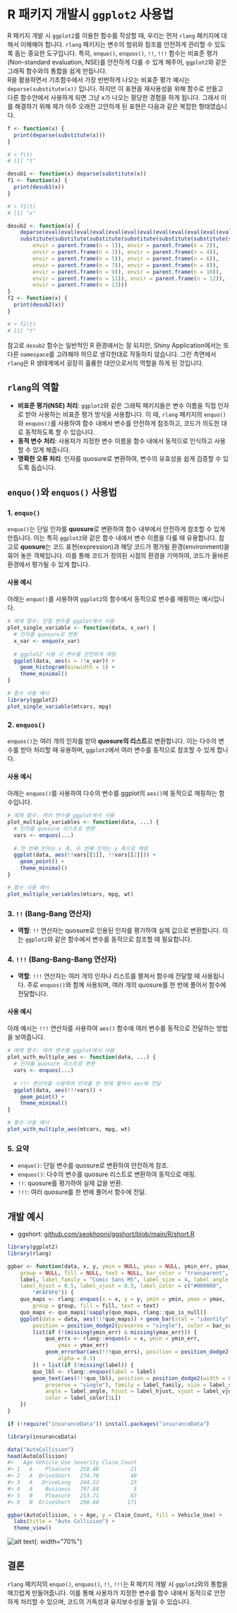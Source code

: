 # R 패키지 개발시 `ggplot2` 사용법

R 패키지 개발 시 `ggplot2`를 이용한 함수를 작성할 때, 우리는 먼저 `rlang` 패키지에 대해서 이해해야 합니다. `rlang` 패키지는 변수의 범위와 참조를 안전하게 관리할 수 있도록 돕는 중요한 도구입니다. 특히, `enquo()`, `enquos()`, `!!`, `!!!` 함수는 비표준 평가(Non-standard evaluation, NSE)를 안전하게 다룰 수 있게 해주어, `ggplot2`와 같은 그래픽 함수와의 통합을 쉽게 만듭니다. <br> R을 활용하면서 기초함수에서 가장 빈번하게 나오는 비표준 평가 예시는 `deparse(substitute(x))` 입니다. 하지만 이 표현을 재사용성을 위해 함수로 만들고 다른 함수안에서 사용하게 되면 그냥 x가 나오는 황당한 경험을 하게 됩니다. 그래서 이를 해결하기 위해 제가 아주 오래전 고안하게 된 표현은 다음과 같은 복잡한 형태였습니다.

``` r
f <- function(x) {
  print(deparse(substitute(x)))
}

# > f(t)
# [1] "t"

desub1 <- function(x) deparse(substitute(x))
f1 <- function(x) {
  print(desub1(x))
}

# > f1(t)
# [1] "x"

desub2 <- function(x) {
    deparse(eval(eval(eval(eval(eval(eval(eval(eval(eval(eval(eval(eval(eval(
    substitute(substitute(substitute(substitute(substitute(substitute(substitute(substitute(substitute(substitute(substitute(substitute(substitute(substitute(x)))))))))))))), 
        envir = parent.frame(n = 1)), envir = parent.frame(n = 2)), 
        envir = parent.frame(n = 3)), envir = parent.frame(n = 4)), 
        envir = parent.frame(n = 5)), envir = parent.frame(n = 6)), 
        envir = parent.frame(n = 7)), envir = parent.frame(n = 8)), 
        envir = parent.frame(n = 9)), envir = parent.frame(n = 10)), 
        envir = parent.frame(n = 11)), envir = parent.frame(n = 12)), 
        envir = parent.frame(n = 13)))
}
f2 <- function(x) {
  print(desub2(x))
}

# > f2(t)
# [1] "t"
```

참고로 `desub2` 함수는 일반적인 R 환경에서는 잘 되지만, Shiny Application에서는 또다른 `namespace`를 고려해야 하므로 생각한대로 작동하지 않습니다. 그런 측면에서 `rlang`은 R 생태계에서 굉장히 훌륭한 대안으로서의 역할을 하게 된 것입니다.

## `rlang`의 역할

-   **비표준 평가(NSE) 처리**: `ggplot2`와 같은 그래픽 패키지들은 변수 이름을 직접 인자로 받아 사용하는 비표준 평가 방식을 사용합니다. 이 때, `rlang` 패키지의 `enquo()`와 `enquos()`를 사용하여 함수 내에서 변수를 안전하게 참조하고, 코드가 의도한 대로 동작하도록 할 수 있습니다.
-   **동적 변수 처리**: 사용자가 지정한 변수 이름을 함수 내에서 동적으로 인식하고 사용할 수 있게 해줍니다.
-   **명확한 오류 처리**: 인자를 quosure로 변환하여, 변수의 유효성을 쉽게 검증할 수 있도록 돕습니다.

## `enquo()`와 `enquos()` 사용법

### 1. `enquo()`

`enquo()`는 단일 인자를 **quosure**로 변환하여 함수 내부에서 안전하게 참조할 수 있게 만듭니다. 이는 특히 `ggplot2`와 같은 함수 내에서 변수 이름을 다룰 때 유용합니다. 참고로 **quosure**는 코드 표현(expression)과 해당 코드가 평가될 환경(environment)을 묶어 놓은 객체입니다. 이를 통해 코드가 정의된 시점의 환경을 기억하여, 코드가 올바른 환경에서 평가될 수 있게 합니다.

#### 사용 예시

아래는 `enquo()`를 사용하여 `ggplot2`의 함수에서 동적으로 변수를 매핑하는 예시입니다.

``` r
# 예제 함수: 단일 변수를 ggplot에서 사용
plot_single_variable <- function(data, x_var) {
  # 인자를 quosure로 변환
  x_var <- enquo(x_var)
  
  # ggplot2 사용 시 변수를 안전하게 매핑
  ggplot(data, aes(x = !!x_var)) +
    geom_histogram(binwidth = 1) +
    theme_minimal()
}

# 함수 사용 예시
library(ggplot2)
plot_single_variable(mtcars, mpg)
```

### 2. `enquos()`

`enquos()`는 여러 개의 인자를 받아 **quosure의 리스트**로 변환합니다. 이는 다수의 변수를 받아 처리할 때 유용하며, `ggplot2`에서 여러 변수를 동적으로 참조할 수 있게 합니다.

#### 사용 예시

아래는 `enquos()`를 사용하여 다수의 변수를 ggplot의 `aes()`에 동적으로 매핑하는 함수입니다.

``` r
# 예제 함수: 여러 변수를 ggplot에서 사용
plot_multiple_variables <- function(data, ...) {
  # 인자를 quosure 리스트로 변환
  vars <- enquos(...)
  
  # 첫 번째 인자는 x 축, 두 번째 인자는 y 축으로 매핑
  ggplot(data, aes(!!vars[[1]], !!vars[[2]])) +
    geom_point() +
    theme_minimal()
}

# 함수 사용 예시
plot_multiple_variables(mtcars, mpg, wt)
```

### 3. `!!` (Bang-Bang 연산자)

-   **역할**: `!!` 연산자는 quosure로 인용된 인자를 평가하여 실제 값으로 변환합니다. 이는 `ggplot2`와 같은 함수에서 변수를 동적으로 참조할 때 필요합니다.

### 4. `!!!` (Bang-Bang-Bang 연산자)

-   **역할**: `!!!` 연산자는 여러 개의 인자나 리스트를 펼쳐서 함수에 전달할 때 사용됩니다. 주로 `enquos()`와 함께 사용되며, 여러 개의 quosure를 한 번에 풀어서 함수에 전달합니다.

#### 사용 예시

아래 예시는 `!!!` 연산자를 사용하여 `aes()` 함수에 여러 변수를 동적으로 전달하는 방법을 보여줍니다.

``` r
# 예제 함수: 여러 변수를 ggplot에서 사용
plot_with_multiple_aes <- function(data, ...) {
  # 인자를 quosure 리스트로 변환
  vars <- enquos(...)
  
  # !!! 연산자를 사용하여 인자를 한 번에 펼쳐서 aes에 전달
  ggplot(data, aes(!!!vars)) +
    geom_point() +
    theme_minimal()
}

# 함수 사용 예시
plot_with_multiple_aes(mtcars, mpg, wt)
```

### 5. 요약

-   `enquo()`: 단일 변수를 quosure로 변환하여 안전하게 참조.
-   `enquos()`: 다수의 변수를 quosure 리스트로 변환하여 동적으로 매핑.
-   `!!`: quosure를 평가하여 실제 값을 반환.
-   `!!!`: 여러 quosure를 한 번에 풀어서 함수에 전달.

## 개발 예시

-   ggshort: <a href="https://github.com/seokhoonj/ggshort/blob/main/R/short.R" target="_blank" rel="noopener noreferrer">github.com/seokhoonj/ggshort/blob/main/R/short.R</a>

``` r
library(ggplot2)
library(rlang)

ggbar <- function(data, x, y, ymin = NULL, ymax = NULL, ymin_err, ymax_err, 
    group = NULL, fill = NULL, text = NULL, bar_color = "transparent", 
    label, label_family = "Comic Sans MS", label_size = 4, label_angle = 0, 
    label_hjust = 0.5, label_vjust = 0.5, label_color = c("#000000", 
        "#FAF9F6")) {
    quo_maps <- rlang::enquos(x = x, y = y, ymin = ymin, ymax = ymax, 
        group = group, fill = fill, text = text)
    quo_maps <- quo_maps[!sapply(quo_maps, rlang::quo_is_null)]
    ggplot(data = data, aes(!!!quo_maps)) + geom_bar(stat = "identity", 
        position = position_dodge2(preserve = "single"), color = bar_color) + 
        list(if (!(missing(ymin_err) & missing(ymax_err))) {
            quo_errs <- rlang::enquos(x = x, ymin = ymin_err, 
                ymax = ymax_err)
            geom_errorbar(aes(!!!quo_errs), position = position_dodge2(preserve = "single"), 
                alpha = 0.5)
        }) + list(if (!missing(label)) {
        quo_lbl <- rlang::enquos(label = label)
        geom_text(aes(!!!quo_lbl), position = position_dodge2(width = 0.9, 
            preserve = "single"), family = label_family, size = label_size, 
            angle = label_angle, hjust = label_hjust, vjust = label_vjust, 
            color = label_color[1L])
    })
}

if (!require("insuranceData")) install.packages("insuranceData")

library(insuranceData)

data("AutoCollision")
head(AutoCollision)
#>   Age Vehicle_Use Severity Claim_Count
#> 1   A    Pleasure   250.48          21
#> 2   A  DriveShort   274.78          40
#> 3   A   DriveLong   244.52          23
#> 4   A    Business   797.80           5
#> 5   B    Pleasure   213.71          63
#> 6   B  DriveShort   298.60         171

ggbar(AutoCollision, x = Age, y = Claim_Count, fill = Vehicle_Use) + 
  labs(title = "Auto Collision") +
  theme_view()
```

![alt text](../images/ggbar-auto-collision.png){: width="70%"}

## 결론

`rlang` 패키지의 `enquo()`, `enquos()`, `!!`, `!!!`는 R 패키지 개발 시 `ggplot2`와의 통합을 매끄럽게 만들어줍니다. 이를 통해 사용자가 지정한 변수를 함수 내에서 동적으로 안전하게 처리할 수 있으며, 코드의 가독성과 유지보수성을 높일 수 있습니다.

